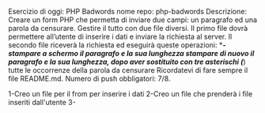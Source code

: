 Esercizio di oggi: PHP Badwords
nome repo: php-badwords
Descrizione: Creare un form PHP che permetta di inviare due campi: un paragrafo ed una parola da censurare.
Gestire il tutto con due file diversi. Il primo file dovrà permettere all’utente di inserire i dati e inviare la richiesta al server.
Il secondo file riceverà la richiesta ed eseguirà queste operazioni: \***_- stampare a schermo il paragrafo e la sua lunghezza
stampare di nuovo il paragrafo e la sua lunghezza, dopo aver sostituito con tre asterischi (_**) tutte le occorrenze della parola da censurare
Ricordatevi di fare sempre il file README.md.
Numero di push obbligatori: 7/8.

1-Creo un file per il from per inserire i dati
2-Creo un file che prenderà i file inseriti dall'utente
3-
